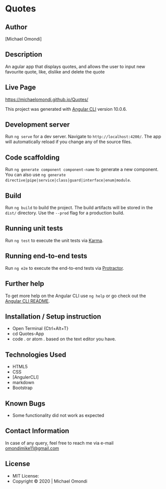 # Quotes

## Author
[Michael Omondi]

## Description
An agular app that displays quotes, and allows the user to input new favourite quote, like, dislike and delete the quote

## Live Page
https://michaelomondi.github.io/Quotes/

This project was generated with [Angular CLI](https://github.com/angular/angular-cli) version 10.0.6.

## Development server

Run `ng serve` for a dev server. Navigate to `http://localhost:4200/`. The app will automatically reload if you change any of the source files.

## Code scaffolding

Run `ng generate component component-name` to generate a new component. You can also use `ng generate directive|pipe|service|class|guard|interface|enum|module`.

## Build

Run `ng build` to build the project. The build artifacts will be stored in the `dist/` directory. Use the `--prod` flag for a production build.

## Running unit tests

Run `ng test` to execute the unit tests via [Karma](https://karma-runner.github.io).

## Running end-to-end tests

Run `ng e2e` to execute the end-to-end tests via [Protractor](http://www.protractortest.org/).

## Further help

To get more help on the Angular CLI use `ng help` or go check out the [Angular CLI README](https://github.com/angular/angular-cli/blob/master/README.md).

## Installation / Setup instruction
* Open Terminal {Ctrl+Alt+T}
* cd Quotes-App
* code . or atom . based on the text editor you have.

## Technologies Used
* HTML5
* CSS
* [AngulerCLI]
* markdown
* Bootstrap

## Known Bugs
* Some functionality did not work as expected

## Contact Information
In case of any  query, feel free to reach me via e-mail omondimike11@gmail.com

## License
* MIT License:  
* Copyright &copy; 2020 | Michael Omondi